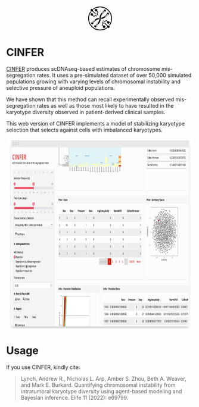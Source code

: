 <p align="center"><img width="auto" height="64" src="www/CINFERLogo.svg"></p>

# CINFER

[CINFER](https://burkardlab.shinyapps.io/CINFER/) produces scDNAseq-based estimates of chromosome mis-segregation rates. It uses a pre-simulated dataset of over 50,000 simulated populations growing with varying levels of chromosomal instability and selective pressure of aneuploid populations.

We have shown that this method can recall experimentally observed mis-segregation rates as well as those most likely to have resulted in the karyotype diversity observed in patient-derived clinical samples.

This web version of CINFER implements a model of stabilizing karyotype selection that selects against cells with imbalanced karyotypes.



<p align="center"><img width="auto" height="512" src="www/screenshot.png"></p>

# Usage

If you use CINFER, kindly cite:


>Lynch, Andrew R., Nicholas L. Arp, Amber S. Zhou, Beth A. Weaver, and Mark E. Burkard. Quantifying chromosomal instability from intratumoral karyotype diversity using agent-based modeling and Bayesian inference. Elife 11 (2022): e69799.

